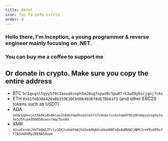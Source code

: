 ```yaml
---
title: About
icon: fas fa-info-circle
order: 4
---
```


### Hello there, I'm Inception, a young programmer & reverse engineer mainly focusing on .NET.

### You can buy me a coffee to support me
<script type="text/javascript" src="https://cdnjs.buymeacoffee.com/1.0.0/button.prod.min.js" data-name="bmc-button" data-slug="inceptiondev" data-color="#BD5FFF" data-emoji="" data-font="Cookie" data-text="Buy me a coffee" data-outline-color="#000000" data-font-color="#ffffff" data-coffee-color="#FFDD00" ></script>

## Or donate in crypto. __Make sure you copy the entire address__
- BTC `bc1qxqnl5gyy5f0c3axwaksnph5m28ug7spwa9c5pw8frk3wd9y6scjqnj7ckc`
- ETH `0x61feB388420aBb159E3DCb99b4936f8dE7Db61F3` (and other ERC20 tokens such as USDT)
- ADA <code class="language-plaintext highlighter-rouge" style="font-size:75%">addr1q9xnjnt5k0ky8v8klqv2n6mhfmw9hvm2ve57s7s4nmctsvkvhdm0f0tu9h3mpjavsphytvhe525tuak099050sanvfmqr5vn8d</code>
- XMR <code class="language-plaintext highlighter-rouge" style="font-size:75%">41uzCcndnJXUTbQmLJTriv3EKJvdaVFmK2hGXebHqAXnd4aUKNYxQx8dMVW2JNMYJrePEuVP9cfF7ASUUA4RpZBENA58opk</code>